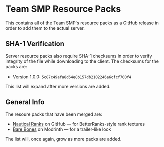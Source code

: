 # Team SMP Resource Packs
This contains all of the Team SMP's resource packs as a GitHub release in order to add them to the actual server.

## SHA-1 Verification
Server resource packs also require SHA-1 checksums in order to verify integrity of the file while downloading to the client. The checksums for the packs are:
* Version 1.0.0: `5c87c49afa8d64e8b157db2102246a6cfcf700f4`

This list will expand after more versions are added.

## General Info
The resoure packs that have been merged are:
* [Nautical Ranks](https://github.com/DeathEnderMan/Nautical-Ranks) on GitHub — for BetterRanks-style rank textures
* [Bare Bones](https://modrinth.com/resourcepack/bare-bones) on Modrinth — for a trailer-like look

The list will, once again, grow as more packs are added.
